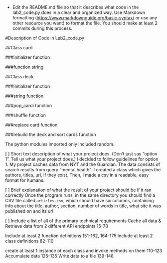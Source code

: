 - Edit the README.md file so that it describes what code in the lab2_code.py does in a clear and organized way.
Use Markdown formatting (https://www.markdownguide.org/basic-syntax/ or use any other resource you want)
to format the file. You should make at least 2 commits during this process.

#Description of Code in Lab2_code.py

##Class card

###initializer function

###function string

##Class deck

###initializer function

###string function

###pop_cardi function


###shuffle function

###replace card function

###rebuild the deck and sort cards function


The python modules imported only included random.

[ ] Short text description of what your project does. (Don’t just say “option 1”. Tell us what your project does.)
  I decided to follow guidelines for option 1. My project caches data from NYT and the Guardian. The data consists of search results from query "mental health".
  I created a class which gives the authors, titles, url, if they exist. Then, I made a csv in a readable, easy format for humans.




[ ] Brief explanation of what the result of your project should be if it ran correctly
Once the program runs, in the same directory you should find a CSV file called `articles.csv`, which should have six columns, containing info about the title, author, section, number of words in title, what site it was published on and its url

[ ] Include a list of all of the primary technical requirements
Cache all data & Retrieve data from 2 different API endpoints 15-78

Include at least 2 function definitions 151-162, 164-175
Include at least 2 class definitions 82-110

create at least 1 instance of each class and invoke methods on them 110-123
Accumulate data 125-135
Write data to a file 139-148
